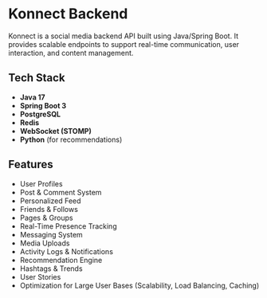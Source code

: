 # Konnect Backend

Konnect is a social media backend API built using Java/Spring Boot. It provides scalable endpoints to support real-time communication, user interaction, and content management.

## Tech Stack

- **Java 17**
- **Spring Boot 3**
- **PostgreSQL**
- **Redis**
- **WebSocket (STOMP)**
- **Python** (for recommendations)


## Features

- User Profiles
- Post & Comment System
- Personalized Feed
- Friends & Follows
- Pages & Groups
- Real-Time Presence Tracking
- Messaging System
- Media Uploads
- Activity Logs & Notifications
- Recommendation Engine
- Hashtags & Trends
- User Stories
- Optimization for Large User Bases (Scalability, Load Balancing, Caching)


  

